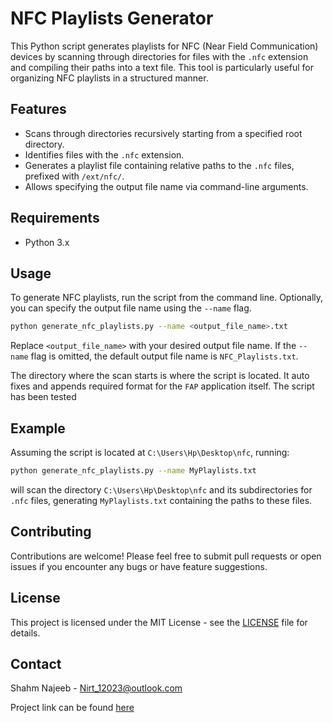 # NFC Playlists Generator

This Python script generates playlists for NFC (Near Field Communication) devices by scanning through directories for files with the `.nfc` extension and compiling their paths into a text file. This tool is particularly useful for organizing NFC playlists in a structured manner.

## Features

- Scans through directories recursively starting from a specified root directory.
- Identifies files with the `.nfc` extension.
- Generates a playlist file containing relative paths to the `.nfc` files, prefixed with `/ext/nfc/`.
- Allows specifying the output file name via command-line arguments.

## Requirements

- Python 3.x

## Usage

To generate NFC playlists, run the script from the command line. Optionally, you can specify the output file name using the `--name` flag.

```sh
python generate_nfc_playlists.py --name <output_file_name>.txt
```

Replace `<output_file_name>` with your desired output file name. If the `--name` flag is omitted, the default output file name is `NFC_Playlists.txt`.

The directory where the scan starts is where the script is located.
It auto fixes and appends required format for the `FAP` application itself.
The script has been tested

## Example

Assuming the script is located at `C:\Users\Hp\Desktop\nfc`, running:

```sh
python generate_nfc_playlists.py --name MyPlaylists.txt
```

will scan the directory `C:\Users\Hp\Desktop\nfc` and its subdirectories for `.nfc` files, generating `MyPlaylists.txt` containing the paths to these files.

## Contributing

Contributions are welcome! Please feel free to submit pull requests or open issues if you encounter any bugs or have feature suggestions.

## License

This project is licensed under the MIT License - see the [LICENSE](/LICENSE) file for details.

## Contact

Shahm Najeeb - Nirt_12023@outlook.com

Project link can be found [here](https://github.com/DefinetlyNotAI/Hack_Club/Mini_Python_Projects/NFC_Playlists_Generator_Flipper_Zero)
